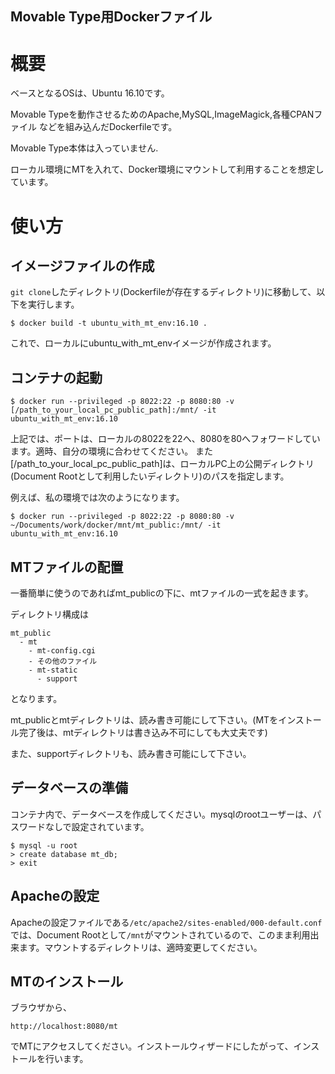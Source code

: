 Movable Type用Dockerファイル
---


# 概要

ベースとなるOSは、Ubuntu 16.10です。

Movable Typeを動作させるためのApache,MySQL,ImageMagick,各種CPANファイル
などを組み込んだDockerfileです。

Movable Type本体は入っていません.

ローカル環境にMTを入れて、Docker環境にマウントして利用することを想定しています。


# 使い方

## イメージファイルの作成

`git clone`したディレクトリ(Dockerfileが存在するディレクトリ)に移動して、以下を実行します。

```
$ docker build -t ubuntu_with_mt_env:16.10 .
```

これで、ローカルにubuntu_with_mt_envイメージが作成されます。

## コンテナの起動

```
$ docker run --privileged -p 8022:22 -p 8080:80 -v [/path_to_your_local_pc_public_path]:/mnt/ -it ubuntu_with_mt_env:16.10
```

上記では、ポートは、ローカルの8022を22へ、8080を80へフォワードしています。適時、自分の環境に合わせてください。
また [/path_to_your_local_pc_public_path]は、ローカルPC上の公開ディレクトリ(Document Rootとして利用したいディレクトリ)のパスを指定します。

例えば、私の環境では次のようになります。

```
$ docker run --privileged -p 8022:22 -p 8080:80 -v ~/Documents/work/docker/mnt/mt_public:/mnt/ -it ubuntu_with_mt_env:16.10
```


## MTファイルの配置

一番簡単に使うのであればmt_publicの下に、mtファイルの一式を起きます。

ディレクトリ構成は

```
mt_public
  - mt
    - mt-config.cgi
    - その他のファイル
    - mt-static
      - support
```
となります。

mt_publicとmtディレクトリは、読み書き可能にして下さい。(MTをインストール完了後は、mtディレクトリは書き込み不可にしても大丈夫です)

また、supportディレクトリも、読み書き可能にして下さい。


## データベースの準備

コンテナ内で、データベースを作成してください。mysqlのrootユーザーは、パスワードなしで設定されています。

```
$ mysql -u root
> create database mt_db;
> exit
```

## Apacheの設定

Apacheの設定ファイルである`/etc/apache2/sites-enabled/000-default.conf`
では、Document Rootとして`/mnt`がマウントされているので、このまま利用出来ます。マウントするディレクトリは、適時変更してください。

## MTのインストール

ブラウザから、

```
http://localhost:8080/mt
```

でMTにアクセスしてください。インストールウィザードにしたがって、インストールを行います。
